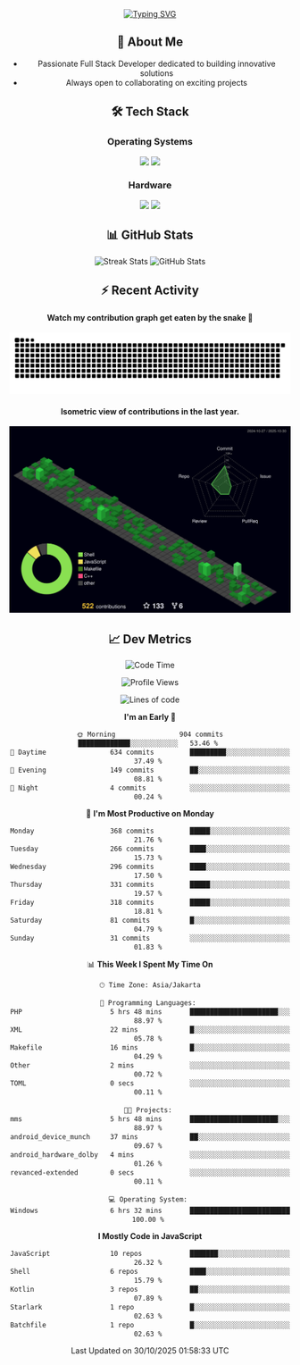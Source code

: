 <div align="center" style="max-width: 900px; margin: auto;">
<a href="https://github.com/thunderkex">
  <img src="https://readme-typing-svg.herokuapp.com?font=Fira+Code&pause=1000&center=true&vCenter=true&width=435&lines=Ha+ha!+I+am+here!;Told+you+a+storm+was+coming!" alt="Typing SVG" />
</a>

## 👋 About Me
- Passionate Full Stack Developer dedicated to building innovative solutions
- Always open to collaborating on exciting projects

## 🛠️ Tech Stack
### Operating Systems
<a href="#"><img src="https://img.shields.io/badge/Linux-FCC624?style=flat&logo=linux&logoColor=black"></a>
<a href="#"><img src="https://img.shields.io/badge/Windows-0078D6?style=flat&logo=windows&logoColor=white"></a>

### Hardware
<a href="#"><img src="https://img.shields.io/badge/Raspberry%20Pi-C51A4A?style=flat&logo=raspberrypi&logoColor=white"></a>
<a href="#"><img src="https://img.shields.io/badge/Arduino-00979D?style=flat&logo=Arduino&logoColor=white"></a>

## 📊 GitHub Stats
<div align="center">
  <img src="https://streak-stats.demolab.com?user=thunderkex&theme=tokyonight-duo&border_radius=20" alt="Streak Stats" />
  <img src="https://github-readme-stats.vercel.app/api?username=thunderkex&show_icons=true&theme=tokyonight&border_radius=20" alt="GitHub Stats" />
</div>

## ⚡ Recent Activity
<h4>Watch my contribution graph get eaten by the snake 🐍</h4>
<img width="600em" alt="thunderkex's Github commit snake" src="https://raw.githubusercontent.com/thunderkex/thunderkex/output/grid-snake-ov.svg" />

<h4>Isometric view of contributions in the last year.</h4>
<a href="./profile-3d-contrib/profile-night-green.svg">
	<img width="600em" src="./profile-3d-contrib/profile-night-green.svg">
</a>

## 📈 Dev Metrics
<!--START_SECTION:waka-->
![Code Time](http://img.shields.io/badge/Code%20Time-1%2C655%20hrs%201%20min-blue)

![Profile Views](http://img.shields.io/badge/Profile%20Views-4-blue)

![Lines of code](https://img.shields.io/badge/From%20Hello%20World%20I%27ve%20Written-3.5%20million%20lines%20of%20code-blue)

**I'm an Early 🐤** 

```text
🌞 Morning                904 commits         █████████████░░░░░░░░░░░░   53.46 % 
🌆 Daytime                634 commits         █████████░░░░░░░░░░░░░░░░   37.49 % 
🌃 Evening                149 commits         ██░░░░░░░░░░░░░░░░░░░░░░░   08.81 % 
🌙 Night                  4 commits           ░░░░░░░░░░░░░░░░░░░░░░░░░   00.24 % 
```
📅 **I'm Most Productive on Monday** 

```text
Monday                   368 commits         █████░░░░░░░░░░░░░░░░░░░░   21.76 % 
Tuesday                  266 commits         ████░░░░░░░░░░░░░░░░░░░░░   15.73 % 
Wednesday                296 commits         ████░░░░░░░░░░░░░░░░░░░░░   17.50 % 
Thursday                 331 commits         █████░░░░░░░░░░░░░░░░░░░░   19.57 % 
Friday                   318 commits         █████░░░░░░░░░░░░░░░░░░░░   18.81 % 
Saturday                 81 commits          █░░░░░░░░░░░░░░░░░░░░░░░░   04.79 % 
Sunday                   31 commits          ░░░░░░░░░░░░░░░░░░░░░░░░░   01.83 % 
```


📊 **This Week I Spent My Time On** 

```text
🕑︎ Time Zone: Asia/Jakarta

💬 Programming Languages: 
PHP                      5 hrs 48 mins       ██████████████████████░░░   88.97 % 
XML                      22 mins             █░░░░░░░░░░░░░░░░░░░░░░░░   05.78 % 
Makefile                 16 mins             █░░░░░░░░░░░░░░░░░░░░░░░░   04.29 % 
Other                    2 mins              ░░░░░░░░░░░░░░░░░░░░░░░░░   00.72 % 
TOML                     0 secs              ░░░░░░░░░░░░░░░░░░░░░░░░░   00.11 % 

🐱‍💻 Projects: 
mms                      5 hrs 48 mins       ██████████████████████░░░   88.97 % 
android_device_munch     37 mins             ██░░░░░░░░░░░░░░░░░░░░░░░   09.67 % 
android_hardware_dolby   4 mins              ░░░░░░░░░░░░░░░░░░░░░░░░░   01.26 % 
revanced-extended        0 secs              ░░░░░░░░░░░░░░░░░░░░░░░░░   00.11 % 

💻 Operating System: 
Windows                  6 hrs 32 mins       █████████████████████████   100.00 % 
```

**I Mostly Code in JavaScript** 

```text
JavaScript               10 repos            ███████░░░░░░░░░░░░░░░░░░   26.32 % 
Shell                    6 repos             ████░░░░░░░░░░░░░░░░░░░░░   15.79 % 
Kotlin                   3 repos             ██░░░░░░░░░░░░░░░░░░░░░░░   07.89 % 
Starlark                 1 repo              █░░░░░░░░░░░░░░░░░░░░░░░░   02.63 % 
Batchfile                1 repo              █░░░░░░░░░░░░░░░░░░░░░░░░   02.63 % 
```




 Last Updated on 30/10/2025 01:58:33 UTC
<!--END_SECTION:waka-->
</div>
